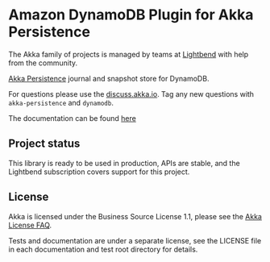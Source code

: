 # Amazon DynamoDB Plugin for Akka Persistence

The Akka family of projects is managed by teams at [Lightbend](https://lightbend.com/) with help from the community.

[Akka Persistence](https://doc.akka.io/docs/akka/current/scala/persistence.html) journal and snapshot 
store for DynamoDB. 

For questions please use the [discuss.akka.io](https://discuss.akka.io). Tag any new questions with `akka-persistence` and `dynamodb`.

The documentation can be found [here](https://doc.akka.io/docs/akka-persistence-dynamodb/current/index.html)

## Project status

This library is ready to be used in production, APIs are stable, and the Lightbend subscription covers support for this project.

## License

Akka is licensed under the Business Source License 1.1, please see the [Akka License FAQ](https://www.lightbend.com/akka/license-faq).

Tests and documentation are under a separate license, see the LICENSE file in each documentation and test root directory for details.
